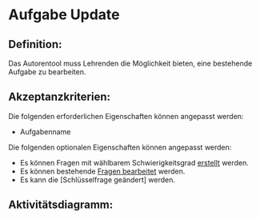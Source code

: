 # Aufgabe Update

## Definition:

Das Autorentool muss Lehrenden die Möglichkeit bieten, eine bestehende Aufgabe zu bearbeiten.

## Akzeptanzkriterien:

Die folgenden erforderlichen Eigenschaften können angepasst werden:

- Aufgabenname

Die folgenden optionalen Eigenschaften können angepasst werden:

- Es können Fragen mit wählbarem Schwierigkeitsgrad [erstellt](AWA0004.md) werden.
- Es können bestehende [Fragen bearbeitet](AWA0008.md) werden.
- Es kann die [Schlüsselfrage geändert] werden.

## Aktivitätsdiagramm:


